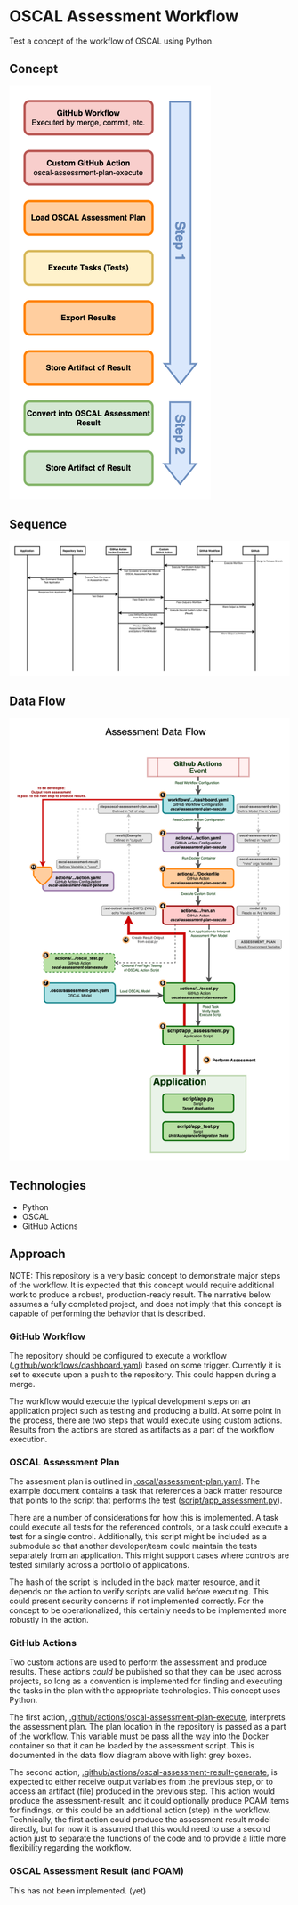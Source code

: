 # OSCAL Assessment Workflow

Test a concept of the workflow of OSCAL using Python.

## Concept

![Concept Diagram](Concept.png)

## Sequence

![Sequence Diagram](Sequence.png)
## Data Flow

![Assessment Data Flow Diagram](Assessment_Dataflow.png)

## Technologies

- Python
- OSCAL
- GitHub Actions

## Approach

NOTE: This repository is a very basic concept to demonstrate major steps of the workflow.  It is expected that this concept would require additional work to produce a robust, production-ready result.  The narrative below assumes a fully completed project, and does not imply that this concept is capable of performing the behavior that is described.

### GitHub Workflow

The repository should be configured to execute a workflow ([.github/workflows/dashboard.yaml](.github/workflows/dashboard.yaml)) based on some trigger.  Currently it is set to execute upon a push to the repository.  This could happen during a merge.

The workflow would execute the typical development steps on an application project such as testing and producing a build.  At some point in the process, there are two steps that would execute using custom actions.  Results from the actions are stored as artifacts as a part of the workflow execution.

### OSCAL Assessment Plan

The assesment plan is outlined in [.oscal/assessment-plan.yaml](.oscal/assessment-plan.yaml).  The example document contains a task that references a back matter resource that points to the script that performs the test ([script/app_assessment.py](script/app_assessment.py)).

There are a number of considerations for how this is implemented.  A task could execute all tests for the referenced controls, or a task could execute a test for a single control.  Additionally, this script might be included as a submodule so that another developer/team could maintain the tests separately from an application.  This might support cases where controls are tested similarly across a portfolio of applications.

The hash of the script is included in the back matter resource, and it depends on the action to verify scripts are valid before executing.  This could present security concerns if not implemented correctly.  For the concept to be operationalized, this certainly needs to be implemented more robustly in the action.

### GitHub Actions

Two custom actions are used to perform the assessment and produce results.  These actions *could* be published so that they can be used across projects, so long as a convention is implemented for finding and executing the tasks in the plan with the appropriate technologies.  This concept uses Python.

The first action, [.github/actions/oscal-assessment-plan-execute](.github/actions/oscal-assessment-plan-execute), interprets the assessment plan.  The plan location in the repository is passed as a part of the workflow.  This variable must be pass all the way into the Docker container so that it can be loaded by the assessment script.  This is documented in the data flow diagram above with light grey boxes.

The second action, [.github/actions/oscal-assessment-result-generate](.github/actions/oscal-assessment-result-generate), is expected to either receive output variables from the previous step, or to access an artifact (file) produced in the previous step.  This action would produce the assessment-result, and it could optionally produce POAM items for findings, or this could be an additional action (step) in the workflow. Technically, the first action could produce the assessment result model directly, but for now it is assumed that this would need to use a second action just to separate the functions of the code and to provide a little more flexibility regarding the workflow.

### OSCAL Assessment Result (and POAM)

This has not been implemented. (yet)
